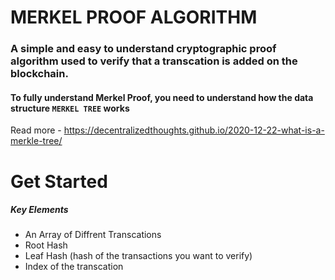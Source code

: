 # MERKEL PROOF ALGORITHM

### A simple and easy to understand cryptographic proof algorithm used to verify that a transcation is added on the blockchain. 
    
#### To fully understand Merkel Proof, you need to understand how the data structure `MERKEL TREE` works
   Read more - https://decentralizedthoughts.github.io/2020-12-22-what-is-a-merkle-tree/


# Get Started

##### Key Elements
- An Array of Diffrent Transcations
- Root Hash
- Leaf Hash (hash of the transactions you want to verify)
- Index of the transcation

       
   
        
